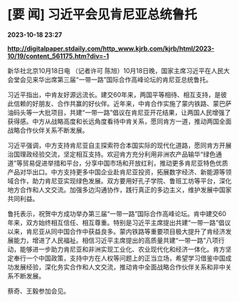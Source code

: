 # [要 闻] 习近平会见肯尼亚总统鲁托

**2023-10-18 23:27**

**http://digitalpaper.stdaily.com/http_www.kjrb.com/kjrb/html/2023-10/19/content_561175.htm?div=-1**

 新华社北京10月18日电 （记者许可 陈旭）10月18日晚，国家主席习近平在人民大会堂会见来华出席第三届“一带一路”国际合作高峰论坛的肯尼亚总统鲁托。

 习近平指出，中肯友好源远流长。建交60年来，两国平等相待、相互支持，是彼此信赖的好朋友、合作共赢的好伙伴。近年来，中肯合作实施了蒙内铁路、蒙巴萨油码头等一大批项目，共建“一带一路”倡议在肯尼亚开花结果，让两国人民增强了获得感。中方从战略高度和长远角度看待中肯关系，愿同肯方一道，推动两国全面战略合作伙伴关系不断发展。

 习近平强调，中方支持肯尼亚自主探索符合本国实际的现代化道路，愿同肯方开展治国理政经验交流，坚定相互支持。欢迎肯方充分利用非洲农产品输华“绿色通道”等贸易促进举措和平台，分享中国市场和开放红利，推动更多肯尼亚特色优质产品对华出口。中方支持更多中国企业赴肯尼亚投资，拓展数字经济、新能源等领域合作，助力肯尼亚实现绿色发展。双方要用好孔子学院、鲁班工坊等平台，深化地方合作和人文交流。加强多边沟通协作，践行真正的多边主义，维护发展中国家共同利益。

 鲁托表示，祝贺中方成功举办第三届“一带一路”国际合作高峰论坛。肯中建交60年来，双方始终相互信任、相互尊重。特别是习近平主席提出共建“一带一路”倡议以来，肯尼亚从同中国合作中获益良多。蒙内铁路等重要项目极大提升了肯经济发展能力，增进了人民福祉。相信习近平主席提出的高质量共建“一带一路”八项行动，能够进一步助力肯尼亚和非洲实现工业化、农业现代化和经济一体化。肯方坚定奉行一个中国政策，支持中方在人权等问题上的正当立场，希望学习借鉴中国成功发展经验，深化务实合作和人文交流，推动肯中全面战略合作伙伴关系和非中关系不断发展。

 蔡奇、王毅参加会见。
